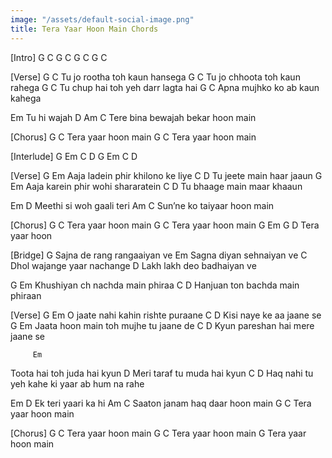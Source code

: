 ```yaml
---
image: "/assets/default-social-image.png"
title: Tera Yaar Hoon Main Chords
---
```


[Intro]
G C G C
G C G C
 
[Verse]
G             C
Tu jo rootha toh kaun hansega
G             C
Tu jo chhoota toh kaun rahega
G             C
Tu chup hai toh yeh darr lagta hai
G             C
Apna mujhko ko ab kaun kahega
 
Em
Tu hi wajah
D      Am    C
Tere bina bewajah bekar hoon main
 
[Chorus]
              G   C
Tera yaar hoon main
              G   C
Tera yaar hoon main
 
[Interlude]
G Em C D
G Em C D
 
[Verse]
G                       Em
Aaja ladein phir khilono ke liye
  C             D
Tu jeete main haar jaaun
G                  Em
Aaja karein phir wohi shararatein
  C              D
Tu bhaage main maar khaaun
 
Em         D
Meethi si woh gaali teri
Am     C
Sun’ne ko taiyaar hoon main
 
[Chorus]
             G   C
Tera yaar hoon main
             G   C
Tera yaar hoon main
         G   Em G D
Tera yaar hoon 
 
[Bridge]
G
Sajna de rang rangaaiyan ve
Em
Sagna diyan sehnaiyan ve
C
Dhol wajange yaar nachange
D
Lakh lakh deo badhaiyan ve
 
G                    Em
Khushiyan ch nachda main phiraa
C                    D
Hanjuan ton bachda main phiraan
 
[Verse]
G                     Em
O jaate nahi kahin rishte puraane
    C       D
Kisi naye ke aa jaane se
G                         Em
Jaata hoon main toh mujhe tu jaane de
    C               D
Kyun pareshan hai mere jaane se
 
         Em
Toota hai toh juda hai kyun
    D
Meri taraf tu muda hai kyun
   C                     D
Haq nahi tu yeh kahe ki yaar ab hum na rahe
 
Em  D
Ek teri yaari ka hi
Am           C
Saaton janam haq daar hoon main
             G   C
Tera yaar hoon main
 
[Chorus]
              G  C
Tera yaar hoon main
              G  C
Tera yaar hoon main
         G
Tera yaar hoon main